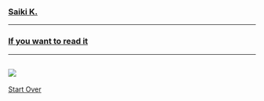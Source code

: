 ### [Saiki K.](https://www.netflix.com/title/80117781)
---
### [If you want to read it](https://mangakakalot.com/read-un4pi158504852248)
---

<img src="https://upload.wikimedia.org/wikipedia/en/thumb/8/82/First_volume_of_Saiki_Kusuo_no_Psi-nan.jpg/220px-First_volume_of_Saiki_Kusuo_no_Psi-nan.jpg"> <br>
---

[Start Over](../README.md)